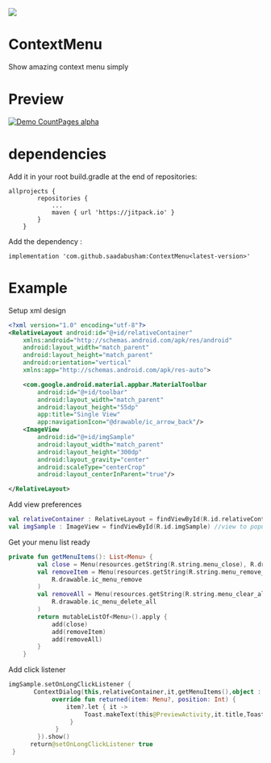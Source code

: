 [![](https://jitpack.io/v/saadabusham/ContextMenu.svg)](https://jitpack.io/#saadabusham/ContextMenu)
# ContextMenu
Show amazing context menu simply
# Preview 
[![Demo CountPages alpha](https://img.youtube.com/vi/BX21a2VNu10/maxresdefault.jpg)](https://youtu.be/BX21a2VNu10)
# dependencies 
Add it in your root build.gradle at the end of repositories:
```
allprojects {
		repositories {
			...
			maven { url 'https://jitpack.io' }
		}
	}
```
Add the dependency :
```
implementation 'com.github.saadabusham:ContextMenu<latest-version>'
```
# Example 
Setup xml design
```xml
<?xml version="1.0" encoding="utf-8"?>
<RelativeLayout android:id="@+id/relativeContainer"
    xmlns:android="http://schemas.android.com/apk/res/android"
    android:layout_width="match_parent"
    android:layout_height="match_parent"
    android:orientation="vertical"
    xmlns:app="http://schemas.android.com/apk/res-auto">

    <com.google.android.material.appbar.MaterialToolbar
        android:id="@+id/toolbar"
        android:layout_width="match_parent"
        android:layout_height="55dp"
        app:title="Single View"
        app:navigationIcon="@drawable/ic_arrow_back"/>
    <ImageView
        android:id="@+id/imgSample"
        android:layout_width="match_parent"
        android:layout_height="300dp"
        android:layout_gravity="center"
        android:scaleType="centerCrop"
        android:layout_centerInParent="true"/>

</RelativeLayout>
```
Add view preferences 
``` kotlin 
val relativeContainer : RelativeLayout = findViewById(R.id.relativeContainer) //ViewGroup(view's parent)
val imgSample : ImageView = findViewById(R.id.imgSample) //view to popup
```
Get your menu list ready
``` kotlin 
private fun getMenuItems(): List<Menu> {
        val close = Menu(resources.getString(R.string.menu_close), R.drawable.ic_menu_cancel)
        val removeItem = Menu(resources.getString(R.string.menu_remove_item),
            R.drawable.ic_menu_remove
        )
        val removeAll = Menu(resources.getString(R.string.menu_clear_all),
            R.drawable.ic_menu_delete_all
        )
        return mutableListOf<Menu>().apply {
            add(close)
            add(removeItem)
            add(removeAll)
        }
    }
```
Add click listener
``` kotlin
imgSample.setOnLongClickListener {
       ContextDialog(this,relativeContainer,it,getMenuItems(),object : ContextDialog.ContextDialogCallBack{
            override fun returned(item: Menu?, position: Int) {
                item?.let { it ->
                     Toast.makeText(this@PreviewActivity,it.title,Toast.LENGTH_SHORT).show()
                 }
             }
        }).show()
      return@setOnLongClickListener true
 }
```

